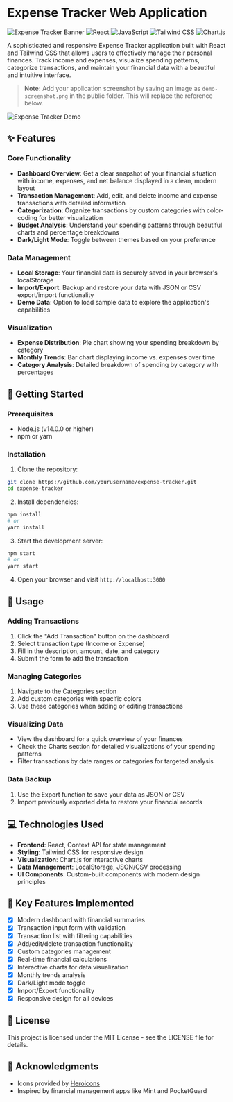 # Expense Tracker Web Application

![Expense Tracker Banner](https://img.shields.io/badge/Expense%20Tracker-Financial%20Management-blue)
![React](https://img.shields.io/badge/React-18.0.0-61DAFB?logo=react)
![JavaScript](https://img.shields.io/badge/JavaScript-ES6+-F7DF1E?logo=javascript)
![Tailwind CSS](https://img.shields.io/badge/Tailwind%20CSS-3.3.0-38B2AC?logo=tailwind-css)
![Chart.js](https://img.shields.io/badge/Chart.js-4.0.0-FF6384?logo=chart-dot-js)

A sophisticated and responsive Expense Tracker application built with React and Tailwind CSS that allows users to effectively manage their personal finances. Track income and expenses, visualize spending patterns, categorize transactions, and maintain your financial data with a beautiful and intuitive interface.

> **Note:** Add your application screenshot by saving an image as `demo-screenshot.png` in the public folder. This will replace the reference below.

![Expense Tracker Demo](./public/demo-screenshot.png)

## ✨ Features

### Core Functionality

- **Dashboard Overview**: Get a clear snapshot of your financial situation with income, expenses, and net balance displayed in a clean, modern layout
- **Transaction Management**: Add, edit, and delete income and expense transactions with detailed information
- **Categorization**: Organize transactions by custom categories with color-coding for better visualization
- **Budget Analysis**: Understand your spending patterns through beautiful charts and percentage breakdowns
- **Dark/Light Mode**: Toggle between themes based on your preference

### Data Management

- **Local Storage**: Your financial data is securely saved in your browser's localStorage
- **Import/Export**: Backup and restore your data with JSON or CSV export/import functionality
- **Demo Data**: Option to load sample data to explore the application's capabilities

### Visualization

- **Expense Distribution**: Pie chart showing your spending breakdown by category
- **Monthly Trends**: Bar chart displaying income vs. expenses over time
- **Category Analysis**: Detailed breakdown of spending by category with percentages

## 🚀 Getting Started

### Prerequisites

- Node.js (v14.0.0 or higher)
- npm or yarn

### Installation

1. Clone the repository:

```bash
git clone https://github.com/yourusername/expense-tracker.git
cd expense-tracker
```

2. Install dependencies:

```bash
npm install
# or
yarn install
```

3. Start the development server:

```bash
npm start
# or
yarn start
```

4. Open your browser and visit `http://localhost:3000`

## 🔧 Usage

### Adding Transactions

1. Click the "Add Transaction" button on the dashboard
2. Select transaction type (Income or Expense)
3. Fill in the description, amount, date, and category
4. Submit the form to add the transaction

### Managing Categories

1. Navigate to the Categories section
2. Add custom categories with specific colors
3. Use these categories when adding or editing transactions

### Visualizing Data

- View the dashboard for a quick overview of your finances
- Check the Charts section for detailed visualizations of your spending patterns
- Filter transactions by date ranges or categories for targeted analysis

### Data Backup

1. Use the Export function to save your data as JSON or CSV
2. Import previously exported data to restore your financial records

## 💻 Technologies Used

- **Frontend**: React, Context API for state management
- **Styling**: Tailwind CSS for responsive design
- **Visualization**: Chart.js for interactive charts
- **Data Management**: LocalStorage, JSON/CSV processing
- **UI Components**: Custom-built components with modern design principles

## 🌟 Key Features Implemented

- [x] Modern dashboard with financial summaries
- [x] Transaction input form with validation
- [x] Transaction list with filtering capabilities
- [x] Add/edit/delete transaction functionality
- [x] Custom categories management
- [x] Real-time financial calculations
- [x] Interactive charts for data visualization
- [x] Monthly trends analysis
- [x] Dark/Light mode toggle
- [x] Import/Export functionality
- [x] Responsive design for all devices

## 📝 License

This project is licensed under the MIT License - see the LICENSE file for details.

## 🙏 Acknowledgments

- Icons provided by [Heroicons](https://heroicons.com/)
- Inspired by financial management apps like Mint and PocketGuard
